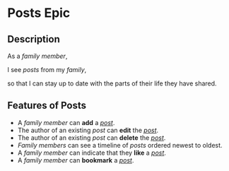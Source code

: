 
# Posts Epic  
  
## Description  
  
As a *family member*,  
  
I see *posts* from my *family*,    
  
so that I can stay up to date with the parts of their life they have shared.   
  
## Features of Posts  
  
- A *family member* can **add** a *[post][post]*.  
- The author of an existing *post* can **edit** the *[post](post.md)*.  
- The author of an existing *post* can **delete** the *[post](post.md)*.  
- *Family members* can see a timeline of *posts* ordered newest to oldest.  
- A *family member* can indicate that they **like** a *[post](post.md)*.  
- A *family member* can **bookmark** a *[post](post.md)*.

[post]:(post.md)
<!--stackedit_data:
eyJoaXN0b3J5IjpbLTEyMTcyODYzODAsLTU3ODI5NDc1OCwxOT
Y4NTU2OTI4LDEzNjIzNDA2ODldfQ==
-->
